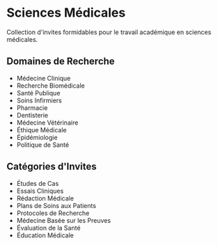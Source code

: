 # Sciences Médicales

Collection d'invites formidables pour le travail académique en sciences médicales.

## Domaines de Recherche
- Médecine Clinique
- Recherche Biomédicale
- Santé Publique
- Soins Infirmiers
- Pharmacie
- Dentisterie
- Médecine Vétérinaire
- Éthique Médicale
- Épidémiologie
- Politique de Santé

## Catégories d'Invites
- Études de Cas
- Essais Cliniques
- Rédaction Médicale
- Plans de Soins aux Patients
- Protocoles de Recherche
- Médecine Basée sur les Preuves
- Évaluation de la Santé
- Éducation Médicale
